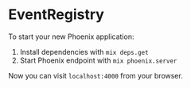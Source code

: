 # EventRegistry

To start your new Phoenix application:

1. Install dependencies with `mix deps.get`
2. Start Phoenix endpoint with `mix phoenix.server`

Now you can visit `localhost:4000` from your browser.
